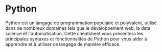 <!-- meta
---------------------------------------------------------------------------------------
Auteur  == Loxcy
Version == 0.1
Date    == 2020/02/02
Type    == Cheatsheet
Tags    == Python
Preview == Python
Résumé  == Cheatsheet pour le language Python
---------------------------------------------------------------------------------------
endmeta -->
Python
===

Python est un langage de programmation populaire et polyvalent, utilisé dans de nombreux domaines tels que le développement web, la data science et l'automatisation. Cette cheatsheet vous présentera les principales syntaxes et fonctionnalités de Python pour vous aider à apprendre et à utiliser ce langage de manière efficace.